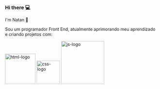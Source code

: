 ### Hi there 💻

I'm Natan 👏

Sou um programador Front End, atualmente aprimorando meu aprendizado e criando projetos com:    

<img src="https://img.shields.io/badge/HTML5-E34F26?style=for-the-badge&logo=html5&logoColor=white" alt="html-logo"  width="100px"/>  <img src="https://img.shields.io/badge/CSS-239120?&style=for-the-badge&logo=css3&logoColor=white" alt="css-logo" width="77px"/> <img src="https://img.shields.io/badge/JavaScript-F7DF1E?style=for-the-badge&logo=javascript&logoColor=black" alt="js-logo" width="142x"/>


<!--  

**NatanMendesDF/NatanMendesDF** is a ✨ _special_ ✨ repository because its `README.md` (this file) appears on your GitHub profile.

Here are some ideas to get you started:

- 🔭 I’m currently working on ...
- 🌱 I’m currently learning ...
- 👯 I’m looking to collaborate on ...
- 🤔 I’m looking for help with ...
- 💬 Ask me about ...
- 📫 How to reach me: ...
- 😄 Pronouns: ...
- ⚡ Fun fact: ...
-->
